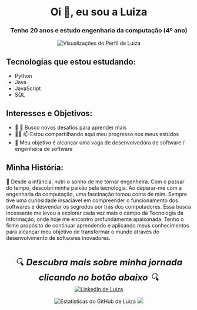 <!DOCTYPE html>
<html lang="pt-BR">
<head>
  <meta charset="UTF-8">
  <meta name="viewport" content="width=device-width, initial-scale=1.0">
</head>
<body>

<h1 align="center">Oi 👋, eu sou a Luiza</h1>
<h3 align="center">Tenho 20 anos e estudo engenharia da computação (4º ano)</h3>

<p align="center">
  <img src="https://komarev.com/ghpvc/?username=luiza18&label=Visualizações%20do%20Perfil&color=0e75b6&style=flat" alt="Visualizações do Perfil de Luiza" />
</p>

<h2>Tecnologias que estou estudando:</h2>
<ul>
  <li>Python</li>
  <li>Java</li>
   <li>JavaScript</li>
  <li>SQL</li>
</ul>

<h2>Interesses e Objetivos:</h2>
<ul>
  <li>🔎 📼 Busco novos desafios para aprender mais</li>
  <li>👩‍💻 📫 Estou compartilhando aqui meu progresso nos meus estudos</li>
  <li>🎯 Meu objetivo é alcançar uma vaga de desenvolvedora de software / engenheira de software </li>
</ul>

<h2>Minha História:</h2>
<p>
🌟 Desde a infância, nutri o sonho de me tornar engenheira. Com o passar do tempo, descobri minha paixão pela tecnologia. Ao deparar-me com a engenharia da computação, uma fascinação tomou conta de mim. Sempre tive uma curiosidade insaciável em compreender o funcionamento dos softwares e desvendar os segredos por trás dos computadores. Essa busca incessante me levou a explorar cada vez mais o campo da Tecnologia da Informação, onde hoje me encontro profundamente apaixonada. Tenho o firme propósito de continuar aprendendo e aplicando meus conhecimentos para alcançar meu objetivo de transformar o mundo através do desenvolvimento de softwares inovadores.
</p>

<p align="center" style="margin-top: 40px;">
   <span style="font-style: italic; font-size: 24px;">🔍 <strong>Descubra mais sobre minha jornada clicando no botão abaixo</strong> 🔍</span><br>
  <a href="https://www.linkedin.com/in/luiza-rodrigues-alves-santos/" target="_blank">
    <img src="https://img.shields.io/badge/LinkedIn-0077B5?style=for-the-badge&logo=linkedin&logoColor=white" alt="LinkedIn de Luiza">
  </a>
</p>

<p align="center">
  <img src="https://github-readme-stats.vercel.app/api?username=Luiza18&show_icons=true&theme=tokyonight" alt="Estatísticas do GitHub de Luiza" />
  <img src = "https://github-readme-stats.vercel.app/api/top-langs/?username=Luiza18&layout=compact&show_icons=true&theme=tokyonight" />
</p>

</body>
</html>
